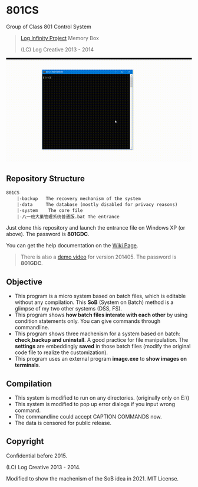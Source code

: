 # 801CS

Group of Class 801 Control System

> [Log Infinity Project](https://github.com/LogCreative/LogInfinity) Memory Box
>
> (LC) Log Creative 2013 - 2014

![](program.gif)

## Repository Structure

```
801CS
    |-backup   The recovery mechanism of the system
    |-data     The database (mostly disabled for privacy reasons)
    |-system    The core file 
    |-八一班大巢管理系统普通版.bat The entrance
```

Just clone this repository and launch the entrance file on Windows XP (or above). The password is **801GDC**.

You can get the help documentation on the [Wiki Page](https://github.com/LogCreative/801CS/wiki).

> There is also a [demo video](http://v.youku.com/v_show/id_XNzA0Mzc1MjY4.html) for version 201405. The password is **801GDC**.

## Objective

- This program is a micro system based on batch files, which is editable without any compilation. This **SoB** (System on Batch) method is a glimpse of my two other systems (DSS, FS).
- This program shows **how batch files interate with each other** by using condition statements only. You can give commands through commandline.
- This program shows three machenism for a system based on batch: **check,backup and uninstall**. A good practice for file manipulation. The **settings** are embeddingly **saved** in those batch files (modify the original code file to realize the customization).
- This program uses an external program **image.exe** to **show images on terminals**.

## Compilation

- This system is modified to run on any directories. (originally only on E:\\)
- This system is modified to pop up error dialogs if you input wrong command.
- The commandline could accept CAPTION COMMANDS now.
- The data is censored for public release.

## Copyright

Confidential before 2015.

(LC) Log Creative 2013 - 2014.

Modified to show the machenism of the SoB idea in 2021. MIT License.